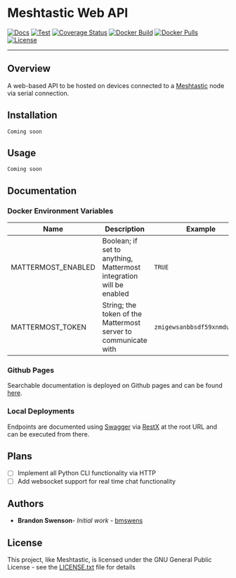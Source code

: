 # Meshtastic Web API

[![Docs](https://img.shields.io/badge/Docs-Deployed-brightgreen)](https://bmswens.github.io/Meshtastic-Web-API/)
[![Test](https://github.com/bmswens/Meshtastic-REST-API/actions/workflows/Test.yml/badge.svg)](https://github.com/bmswens/Meshtastic-REST-API/actions/workflows/Test.yml)
[![Coverage Status](https://coveralls.io/repos/github/bmswens/Meshtastic-Web-API/badge.svg?branch=main)](https://coveralls.io/github/bmswens/Meshtastic-Web-API?branch=main)
[![Docker Build](https://img.shields.io/badge/Docker%20Build-Automated-brightgreen)](https://github.com/bmswens/Meshtastic-Web-API/actions/workflows/docker.yml)
[![Docker Pulls](https://img.shields.io/docker/pulls/bmswens/meshtastic-web-api)](https://hub.docker.com/repository/docker/bmswens/meshtastic-web-api)
[![License](https://img.shields.io/github/license/bmswens/Meshtastic-REST-API)](https://github.com/bmswens/Meshtastic-REST-API/blob/master/LICENSE.txt)


---
## Overview
A web-based API to be hosted on devices connected to a [Meshtastic](https://github.com/meshtastic) node via serial connection.

## Installation
`Coming soon`

## Usage
`Coming soon`

## Documentation

### Docker Environment Variables

| Name | Description | Example | Default |
| ---- | ----------- | ------- | ------- |
| MATTERMOST_ENABLED | Boolean; if set to anything, Mattermost integration will be enabled | `TRUE` | Empty |
| MATTERMOST_TOKEN | String; the token of the Mattermost server to communicate with | `zmigewsanbbsdf59xnmduzypjc` | Empty |

### Github Pages
Searchable documentation is deployed on Github pages and can be found [here](https://bmswens.github.io/Meshtastic-Web-API/).

### Local Deployments
Endpoints are documented using [Swagger](https://swagger.io/) via [RestX](https://flask-restx.readthedocs.io/en/latest/index.html) at the root URL and can be executed from there.

## Plans
- [ ] Implement all Python CLI functionality via HTTP
- [ ] Add websocket support for real time chat functionality

## Authors

* **Brandon Swenson**- *Initial work* - [bmswens](https://github.com/bmswens)

## License

This project, like Meshtastic, is licensed under the GNU General Public License - see the [LICENSE.txt](LICENSE.txt) file for details